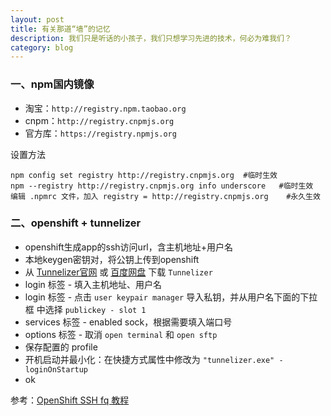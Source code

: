 ```yaml
---
layout: post
title: 有关那道“墙”的记忆
description: 我们只是听话的小孩子，我们只想学习先进的技术，何必为难我们？
category: blog
---
```


### 一、npm国内镜像

- 淘宝：``http://registry.npm.taobao.org``
- cnpm：``http://registry.cnpmjs.org``
- 官方库：``https://registry.npmjs.org``

设置方法

    npm config set registry http://registry.cnpmjs.org  #临时生效
    npm --registry http://registry.cnpmjs.org info underscore   #临时生效
    编辑 .npmrc 文件，加入 registry = http://registry.cnpmjs.org    #永久生效
    
### 二、openshift + tunnelizer

- openshift生成app的ssh访问url，含主机地址+用户名
- 本地keygen密钥对，将公钥上传到openshift
- 从 [Tunnelizer官网][Tunnelizer官网] 或 [百度网盘][百度网盘] 下载 ``Tunnelizer``
- login 标签 - 填入主机地址、用户名
- login 标签 - 点击 ``user keypair manager`` 导入私钥，并从用户名下面的下拉框
  中选择 ``publickey - slot 1``
- services 标签 - enabled sock，根据需要填入端口号
- options 标签 - 取消 ``open terminal`` 和 ``open sftp``
- 保存配置的 profile
- 开机启动并最小化：在快捷方式属性中修改为 ``"tunnelizer.exe" -loginOnStartup``
- ok

参考：[OpenShift SSH fq 教程](https://zero-rufeng.rhcloud.com/?p=21)


[Beetaa]: http://beetaa.com  "Beetaa"
[Tunnelizer官网]: http://www.bitvise.com/download-area
[百度网盘]: http://pan.baidu.com/share/link?shareid=107155&uk=2584079325
